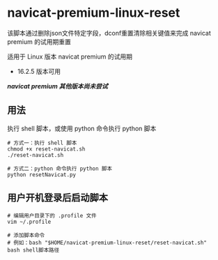 # navicat-premium-linux-reset

该脚本通过删除json文件特定字段，dconf重置清除相关键值来完成 navicat premium 的试用期重置

适用于 Linux 版本 navicat premium 的试用期

- 16.2.5 版本可用 

***navicat premium 其他版本尚未尝试***

## 用法

执行 shell 脚本，或使用 python 命令执行 python 脚本

```shell
# 方式一：执行 shell 脚本
chmod +x reset-navicat.sh
./reset-navicat.sh

# 方式二：python 命令执行 python 脚本
python resetNavicat.py
```

## 用户开机登录后启动脚本

```shell
# 编辑用户目录下的 .profile 文件
vim ~/.profile

# 添加脚本命令
# 例如：bash "$HOME/navicat-premium-linux-reset/reset-navicat.sh"
bash shell脚本路径
```
